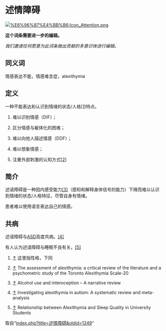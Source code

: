<!-- Source: 述情障碍 -->

# 述情障碍

![](images/thumb/0/03/Icon_Attention.png/60px-Icon_Attention.png)[%E6%96%87%E4%BB%B6:Icon_Attention.png](%E6%96%87%E4%BB%B6:Icon_Attention.png)

**这个词条需要进一步的编辑。**

_我们邀请任何愿意为此词条做出贡献的多意识体进行编辑。_

## 同义词

情感表达不能，情感难言症，alexithymia

## 定义

一种不能表达和认识到情绪的状态/人格[[1]](#cite_note-1)特点。

1. 难以识别情感（DIF）；

2. 区分情感与躯体化的困难；

3. 难以向他人描述情感（DDF）；

4. 难以想象情感；

5. 注重外部刺激的认知方式[[2]](#cite_note-2)

## 简介

述请障碍是一种因内感受能力[[3]](#cite_note-3)（感知和解释身体信号的能力）下降而难以认识到情绪的状态/人格特征，尽管自身有情绪。

患者难以使用语言表达自己的情感。

## 共病

述请障碍与[ASD](%E5%AD%A4%E7%8B%AC%E7%97%87%E8%B0%B1%E7%B3%BB)高度共病。[[4]](#cite_note-4)

有人认为述请障碍与睡眠不良有关。[[5]](#cite_note-5)

1. [↑](#cite_ref-1) 这里指性格，下同

2. [↑](#cite_ref-2) The assessment of alexithymia: a critical review of the literature and a psychometric study of the Toronto Alexithymia Scale-20

3. [↑](#cite_ref-3) Alcohol use and interoception – A narrative review

4. [↑](#cite_ref-4) Investigating alexithymia in autism: A systematic review and meta-analysis

5. [↑](#cite_ref-5) Relationship between Alexithymia and Sleep Quality in University Students

取自“[index.php?title=述情障碍&oldid=1249](index.php?title=%E8%BF%B0%E6%83%85%E9%9A%9C%E7%A2%8D&oldid=1249)”
